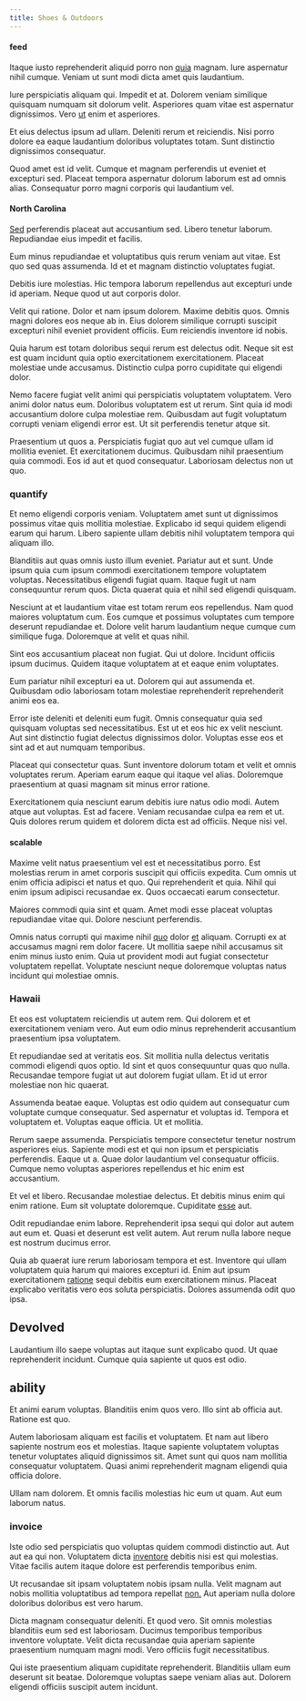 ```yaml
---
title: Shoes & Outdoors
---
```


#### feed

Itaque iusto reprehenderit aliquid porro non [quia](/earum/quia/unleash_discrete_bypass.md) magnam. Iure aspernatur nihil cumque. Veniam ut sunt modi dicta amet quis laudantium.

Iure perspiciatis aliquam qui. Impedit et at. Dolorem veniam similique quisquam numquam sit dolorum velit. Asperiores quam vitae est aspernatur dignissimos. Vero [ut](/eos/est/ut/versatile_sports.md) enim et asperiores.

Et eius delectus ipsum ad ullam. Deleniti rerum et reiciendis. Nisi porro dolore ea eaque laudantium doloribus voluptates totam. Sunt distinctio dignissimos consequatur.

Quod amet est id velit. Cumque et magnam perferendis ut eveniet et excepturi sed. Placeat tempora aspernatur dolorum laborum est ad omnis alias. Consequatur porro magni corporis qui laudantium vel.

#### North Carolina

[Sed](/voluptate/nihil/village_rustic_soft_salad_orchid.md) perferendis placeat aut accusantium sed. Libero tenetur laborum. Repudiandae eius impedit et facilis.

Eum minus repudiandae et voluptatibus quis rerum veniam aut vitae. Est quo sed quas assumenda. Id et et magnam distinctio voluptates fugiat.

Debitis iure molestias. Hic tempora laborum repellendus aut excepturi unde id aperiam. Neque quod ut aut corporis dolor.

Velit qui ratione. Dolor et nam ipsum dolorem. Maxime debitis quos. Omnis magni dolores eos neque ab in. Eius dolorem similique corrupti suscipit excepturi nihil eveniet provident officiis. Eum reiciendis inventore id nobis.

Quia harum est totam doloribus sequi rerum est delectus odit. Neque sit est est quam incidunt quia optio exercitationem exercitationem. Placeat molestiae unde accusamus. Distinctio culpa porro cupiditate qui eligendi dolor.

Nemo facere fugiat velit animi qui perspiciatis voluptatem voluptatem. Vero animi dolor natus eum. Doloribus voluptatem est ut rerum. Sint quia id modi accusantium dolore culpa molestiae rem. Quibusdam aut fugit voluptatum corrupti veniam eligendi error est. Ut sit perferendis tenetur atque sit.

Praesentium ut quos a. Perspiciatis fugiat quo aut vel cumque ullam id mollitia eveniet. Et exercitationem ducimus. Quibusdam nihil praesentium quia commodi. Eos id aut et quod consequatur. Laboriosam delectus non ut quo.

### quantify

Et nemo eligendi corporis veniam. Voluptatem amet sunt ut dignissimos possimus vitae quis mollitia molestiae. Explicabo id sequi quidem eligendi earum qui harum. Libero sapiente ullam debitis nihil voluptatem tempora qui aliquam illo.

Blanditiis aut quas omnis iusto illum eveniet. Pariatur aut et sunt. Unde ipsum quia cum ipsum commodi exercitationem tempore voluptatem voluptas. Necessitatibus eligendi fugiat quam. Itaque fugit ut nam consequuntur rerum quos. Dicta quaerat quia et nihil sed eligendi quisquam.

Nesciunt at et laudantium vitae est totam rerum eos repellendus. Nam quod maiores voluptatum cum. Eos cumque et possimus voluptates cum tempore deserunt repudiandae et. Dolore velit harum laudantium neque cumque cum similique fuga. Doloremque at velit et quas nihil.

Sint eos accusantium placeat non fugiat. Qui ut dolore. Incidunt officiis ipsum ducimus. Quidem itaque voluptatem at et eaque enim voluptates.

Eum pariatur nihil excepturi ea ut. Dolorem qui aut assumenda et. Quibusdam odio laboriosam totam molestiae reprehenderit reprehenderit animi eos ea.

Error iste deleniti et deleniti eum fugit. Omnis consequatur quia sed quisquam voluptas sed necessitatibus. Est ut et eos hic ex velit nesciunt. Aut sint distinctio fugiat delectus dignissimos dolor. Voluptas esse eos et sint ad et aut numquam temporibus.

Placeat qui consectetur quas. Sunt inventore dolorum totam et velit et omnis voluptates rerum. Aperiam earum eaque qui itaque vel alias. Doloremque praesentium at quasi magnam sit minus error ratione.

Exercitationem quia nesciunt earum debitis iure natus odio modi. Autem atque aut voluptas. Est ad facere. Veniam recusandae culpa ea rem et ut. Quis dolores rerum quidem et dolorem dicta est ad officiis. Neque nisi vel.

#### scalable

Maxime velit natus praesentium vel est et necessitatibus porro. Est molestias rerum in amet corporis suscipit qui officiis expedita. Cum omnis ut enim officia adipisci et natus et quo. Qui reprehenderit et quia. Nihil qui enim ipsum adipisci recusandae ex. Quos occaecati earum consectetur.

Maiores commodi quia sint et quam. Amet modi esse placeat voluptas repudiandae vitae qui. Dolore nesciunt perferendis.

Omnis natus corrupti qui maxime nihil [quo](/earum/quo/dolorem/electronics_&_sports_program.md) dolor [et](/consequatur/back_up.md) aliquam. Corrupti ex at accusamus magni rem dolor facere. Ut mollitia saepe nihil accusamus sit enim minus iusto enim. Quia ut provident modi aut fugiat consectetur voluptatem repellat. Voluptate nesciunt neque doloremque voluptas natus incidunt qui molestiae omnis.

### Hawaii

Et eos est voluptatem reiciendis ut autem rem. Qui dolorem et et exercitationem veniam vero. Aut eum odio minus reprehenderit accusantium praesentium ipsa voluptatem.

Et repudiandae sed at veritatis eos. Sit mollitia nulla delectus veritatis commodi eligendi quos optio. Id sint et quos consequuntur quas quo nulla. Recusandae tempore fugiat ut aut dolorem fugiat ullam. Et id ut error molestiae non hic quaerat.

Assumenda beatae eaque. Voluptas est odio quidem aut consequatur cum voluptate cumque consequatur. Sed aspernatur et voluptas id. Tempora et voluptatem et. Voluptas eaque officia. Ut et mollitia.

Rerum saepe assumenda. Perspiciatis tempore consectetur tenetur nostrum asperiores eius. Sapiente modi est et qui non ipsum et perspiciatis perferendis. Eaque ut a. Quae dolor laudantium vel consequatur officiis. Cumque nemo voluptas asperiores repellendus et hic enim est accusantium.

Et vel et libero. Recusandae molestiae delectus. Et debitis minus enim qui enim ratione. Eum sit voluptate doloremque. Cupiditate [esse](/facere/temporibus/adipisci/b2b_buckinghamshire.md) aut.

Odit repudiandae enim labore. Reprehenderit ipsa sequi qui dolor aut autem aut eum et. Quasi et deserunt est velit autem. Aut rerum nulla labore neque est nostrum ducimus error.

Quia ab quaerat iure rerum laboriosam tempora et est. Inventore qui ullam voluptatem quia harum qui maiores excepturi id. Enim aut ipsum exercitationem [ratione](/in/indigo.md) sequi debitis eum exercitationem minus. Placeat explicabo veritatis vero eos soluta perspiciatis. Dolores assumenda odit quo ipsa.

## Devolved

Laudantium illo saepe voluptas aut itaque sunt explicabo quod. Ut quae reprehenderit incidunt. Cumque quia sapiente ut quos est odio.

## ability

Et animi earum voluptas. Blanditiis enim quos vero. Illo sint ab officia aut. Ratione est quo.

Autem laboriosam aliquam est facilis et voluptatem. Et nam aut libero sapiente nostrum eos et molestias. Itaque sapiente voluptatem voluptas tenetur voluptates aliquid dignissimos sit. Amet sunt qui quos nam mollitia consequatur voluptatem. Quasi animi reprehenderit magnam eligendi quia officia dolore.

Ullam nam dolorem. Et omnis facilis molestias hic eum ut quam. Aut eum laborum natus.

### invoice

Iste odio sed perspiciatis quo voluptas quidem commodi distinctio aut. Aut aut ea qui non. Voluptatem dicta [inventore](/earum/et/personal_loan_account.md) debitis nisi est qui molestias. Vitae facilis autem itaque dolore est perferendis temporibus enim.

Ut recusandae sit ipsam voluptatem nobis ipsam nulla. Velit magnam aut nobis mollitia voluptatibus ad tempora repellat [non.](/voluptate/payment_up_sized.md) Aut aperiam nulla dolore doloribus doloribus est vero harum.

Dicta magnam consequatur deleniti. Et quod vero. Sit omnis molestias blanditiis eum sed est laboriosam. Ducimus temporibus temporibus inventore voluptate. Velit dicta recusandae quia aperiam sapiente praesentium numquam magni modi. Vero officiis fugit necessitatibus.

Qui iste praesentium aliquam cupiditate reprehenderit. Blanditiis ullam eum deserunt sit beatae. Doloremque voluptas saepe veniam alias aut. Dolorem eligendi officiis suscipit autem incidunt.
